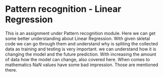 # Pattern recognition - Linear Regression

This is an assignment under Pattern recognition module. Here we can get some better understanding about Linear Regression. 
With given skletal code we can go through them and understand why is spliting the collected data as training and testing is very important. 
we can understand how it is changing the model and the future prediction. With increasing the amount of data how the model can change, also covered here.
When comes to mathematics NaN values have some bad impression. Those are mentioned there.
